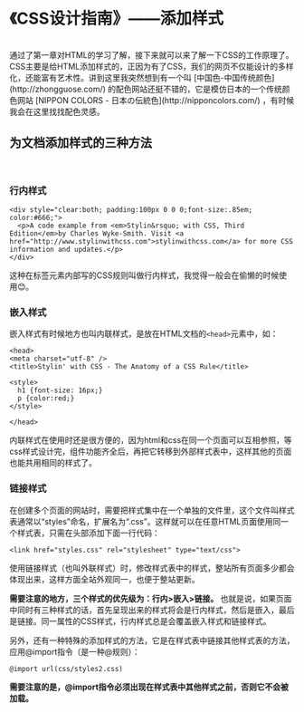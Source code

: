 # 《CSS设计指南》——添加样式
<br/>
通过了第一章对HTML的学习了解，接下来就可以来了解一下CSS的工作原理了。CSS主要是给HTML添加样式的，正因为有了CSS，我们的网页不仅能设计的多样化，还能富有艺术性。讲到这里我突然想到有一个叫 [中国色-中国传统颜色](http://zhongguose.com/) 的配色网站还挺不错的，它是模仿日本的一个传统颜色网站 [NIPPON COLORS - 日本の伝統色](http://nipponcolors.com/) ，有时候我会在这里找找配色灵感。


## 为文档添加样式的三种方法
<br/>

### 行内样式
```    
<div style="clear:both; padding:100px 0 0 0;font-size:.85em; color:#666;">
  <p>A code example from <em>Stylin&rsquo; with CSS, Third Edition</em>by Charles Wyke-Smith. Visit <a href="http://www.stylinwithcss.com">stylinwithcss.com</a> for more CSS information and updates.</p>
</div>
```
这种在标签元素内部写的CSS规则叫做行内样式，我觉得一般会在偷懒的时候使用😊。


### 嵌入样式
嵌入样式有时候地方也叫内联样式，是放在HTML文档的`<head>`元素中，如：
```
<head>
<meta charset="utf-8" />
<title>Stylin' with CSS - The Anatomy of a CSS Rule</title>

<style>
  h1 {font-size: 16px;}
  p {color:red;}
</style>

</head>
```
内联样式在使用时还是很方便的，因为html和css在同一个页面可以互相参照，等css样式设计完，组件功能齐全后，再把它转移到外部样式表中，这样其他的页面也能共用相同的样式了。


### 链接样式
在创建多个页面的网站时，需要把样式集中在一个单独的文件里，这个文件叫样式表通常以“styles”命名，扩展名为“.css”。这样就可以在任意HTML页面使用同一个样式表，只需在头部添加下面一行代码：
```
<link href="styles.css" rel="stylesheet" type="text/css">
```
使用链接样式（也叫外联样式）时，修改样式表中的样式，整站所有页面多少都会体现出来，这样方面全站外观同一，也便于整站更新。

**需要注意的地方，三个样式的优先级为：行内>嵌入>链接。**
也就是说，如果页面中同时有三种样式的话，首先呈现出来的样式将会是行内样式，然后是嵌入，最后是链接。同一属性的CSS样式，行内样式总是会覆盖嵌入样式和链接样式。


另外，还有一种特殊的添加样式的方法，它是在样式表中链接其他样式表的方法，应用@import指令（是一种@规则）：
```
@import url(css/styles2.css)
```
**需要注意的是，@import指令必须出现在样式表中其他样式之前，否则它不会被加载。**
